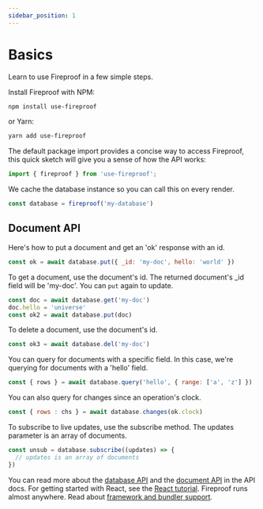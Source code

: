 ```yaml
---
sidebar_position: 1
---
```

# Basics

Learn to use Fireproof in a few simple steps.

Install Fireproof with NPM:

```sh
npm install use-fireproof
```

or Yarn:

```sh
yarn add use-fireproof
```

The default package import provides a concise way to access Fireproof, this quick sketch will give you a sense of how the API works:
```js
import { fireproof } from 'use-fireproof';
```

We cache the database instance so you can call this on every render.

```js
const database = fireproof('my-database')
```

## Document API

Here's how to put a document and get an 'ok' response with an id.

```js
const ok = await database.put({ _id: 'my-doc', hello: 'world' })
```

To get a document, use the document's id. The returned document's _id field will be 'my-doc'. You can `put` again to update.

```js
const doc = await database.get('my-doc')
doc.hello = 'universe'
const ok2 = await database.put(doc)
```

To delete a document, use the document's id.

```js
const ok3 = await database.del('my-doc')
```

You can query for documents with a specific field. In this case, we're querying for documents with a 'hello' field.

```js
const { rows } = await database.query('hello', { range: ['a', 'z'] })
```

You can also query for changes since an operation's clock.

```js
const { rows : chs } = await database.changes(ok.clock)
```

To subscribe to live updates, use the subscribe method. The updates parameter is an array of documents.

```js
const unsub = database.subscribe((updates) => {
  // updates is an array of documents
})
```

You can read more about the [database API](./database) and the [document API](./documents) in the API docs. For getting started with React, see the [React tutorial](/docs/react-tutorial). Fireproof runs almost anywhere. Read about [framework and bundler support](/docs/bundling).
